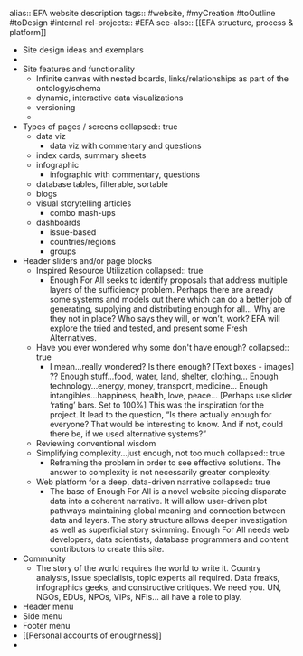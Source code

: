 alias:: EFA website description
tags:: #website, #myCreation #toOutline #toDesign #internal 
rel-projects:: #EFA
see-also:: [[EFA structure, process & platform]]
- Site design ideas and exemplars
-
- Site features and functionality
	- Infinite canvas with nested boards, links/relationships as part of the ontology/schema
	- dynamic, interactive data visualizations
	- versioning
	-
- Types of pages / screens
  collapsed:: true
	- data viz
		- data viz with commentary and questions
	- index cards, summary sheets
	- infographic
		- infographic with commentary, questions
	- database tables, filterable, sortable
	- blogs
	- visual storytelling articles
		- combo mash-ups
	- dashboards
		- issue-based
		- countries/regions
		- groups
- Header sliders and/or page blocks
	- Inspired Resource Utilization
	  collapsed:: true
		- Enough For All seeks to identify proposals that address multiple layers of the sufficiency problem.  Perhaps there are already some systems and models out there which can do a better job of generating, supplying and distributing enough for all…  Why are they not in place?  Who says they will, or won’t, work?  EFA will explore the tried and tested, and present some Fresh Alternatives.
	- Have you ever wondered why some don't have enough?
	  collapsed:: true
		- I mean…really wondered?  Is there enough?  [Text boxes - images] ??  Enough stuff…food, water, land, shelter, clothing… Enough technology…energy, money, transport, medicine… Enough intangibles…happiness, health, love, peace…  [Perhaps use slider ‘rating’ bars. Set to 100%]  This was the inspiration for the project. It lead to the question, “Is there actually enough for everyone? That would be interesting to know. And if not, could there be, if we used alternative systems?”
	- Reviewing conventional wisdom
	- Simplifying complexity...just enough, not too much
	  collapsed:: true
		- Reframing the problem in order to see effective solutions.  The answer to complexity is not necessarily greater complexity.
	- Web platform for a deep, data-driven narrative
	  collapsed:: true
		- The base of Enough For All is a novel website piecing disparate data into a coherent narrative. It will allow user-driven plot pathways maintaining global meaning and connection between data and layers. The story structure allows deeper investigation as well as superficial story skimming. Enough For All needs web developers, data scientists, database programmers and content contributors to create this site.
- Community
	- The story of the world requires the world to write it. Country analysts, issue specialists, topic experts all required. Data freaks, infographics geeks, and constructive critiques. We need you. UN, NGOs, EDUs, NPOs, VIPs, NFIs… all have a role to play.
- Header menu
- Side menu
- Footer menu
- [[Personal accounts of enoughness]]
-
